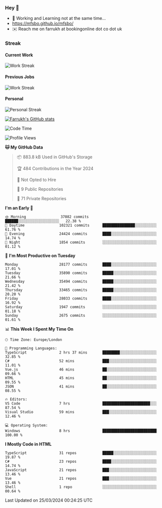 ### Hey 👋

- 🏃 Working and Learning not at the same time...
- https://mfsbo.github.io/mfsbo/
- ✉️ Reach me on farrukh at bookingonline dot co dot uk

### Streak
#### Current Work
![Work Streak](https://streak-stats.demolab.com/?user=mfsbo)
#### Previous Jobs
![Work Streak](https://streak-stats.demolab.com/?user=farrukhcw)
#### Personal
![Personal Streak](https://streak-stats.demolab.com/?user=farrukhsubhani)

[![Farrukh's GitHub stats](https://github-readme-stats.vercel.app/api?username=mfsbo&hide=stars&count_private=true)](https://github.com/mfsbo/)

<!--START_SECTION:waka-->
![Code Time](http://img.shields.io/badge/Code%20Time-587%20hrs%2045%20mins-blue)

![Profile Views](http://img.shields.io/badge/Profile%20Views-30-blue)

**🐱 My GitHub Data** 

> 📦 883.8 kB Used in GitHub's Storage 
 > 
> 🏆 484 Contributions in the Year 2024
 > 
> 🚫 Not Opted to Hire
 > 
> 📜 9 Public Repositories 
 > 
> 🔑 71 Private Repositories 
 > 
**I'm an Early 🐤** 

```text
🌞 Morning                37082 commits       ██████░░░░░░░░░░░░░░░░░░░   22.38 % 
🌆 Daytime                102321 commits      ███████████████░░░░░░░░░░   61.76 % 
🌃 Evening                24424 commits       ████░░░░░░░░░░░░░░░░░░░░░   14.74 % 
🌙 Night                  1854 commits        ░░░░░░░░░░░░░░░░░░░░░░░░░   01.12 % 
```
📅 **I'm Most Productive on Tuesday** 

```text
Monday                   28177 commits       ████░░░░░░░░░░░░░░░░░░░░░   17.01 % 
Tuesday                  35890 commits       █████░░░░░░░░░░░░░░░░░░░░   21.66 % 
Wednesday                35494 commits       █████░░░░░░░░░░░░░░░░░░░░   21.42 % 
Thursday                 33465 commits       █████░░░░░░░░░░░░░░░░░░░░   20.20 % 
Friday                   28033 commits       ████░░░░░░░░░░░░░░░░░░░░░   16.92 % 
Saturday                 1947 commits        ░░░░░░░░░░░░░░░░░░░░░░░░░   01.18 % 
Sunday                   2675 commits        ░░░░░░░░░░░░░░░░░░░░░░░░░   01.61 % 
```


📊 **This Week I Spent My Time On** 

```text
🕑︎ Time Zone: Europe/London

💬 Programming Languages: 
TypeScript               2 hrs 37 mins       ████████░░░░░░░░░░░░░░░░░   32.85 % 
C#                       52 mins             ███░░░░░░░░░░░░░░░░░░░░░░   11.01 % 
Vue.js                   46 mins             ██░░░░░░░░░░░░░░░░░░░░░░░   09.66 % 
HTML                     45 mins             ██░░░░░░░░░░░░░░░░░░░░░░░   09.55 % 
JSON                     41 mins             ██░░░░░░░░░░░░░░░░░░░░░░░   08.55 % 

🔥 Editors: 
VS Code                  7 hrs               ██████████████████████░░░   87.54 % 
Visual Studio            59 mins             ███░░░░░░░░░░░░░░░░░░░░░░   12.46 % 

💻 Operating System: 
Windows                  8 hrs               █████████████████████████   100.00 % 
```

**I Mostly Code in HTML** 

```text
TypeScript               31 repos            █████░░░░░░░░░░░░░░░░░░░░   19.87 % 
C#                       23 repos            ████░░░░░░░░░░░░░░░░░░░░░   14.74 % 
JavaScript               21 repos            ███░░░░░░░░░░░░░░░░░░░░░░   13.46 % 
Vue                      21 repos            ███░░░░░░░░░░░░░░░░░░░░░░   13.46 % 
Shell                    1 repo              ░░░░░░░░░░░░░░░░░░░░░░░░░   00.64 % 
```




 Last Updated on 25/03/2024 00:24:25 UTC
<!--END_SECTION:waka-->
<!--
**mfsbo/mfsbo** is a ✨ _special_ ✨ repository because its `README.md` (this file) appears on your GitHub profile.

Here are some ideas to get you started:

- 🔭 I’m currently working on ...
- 🌱 I’m currently learning ...
- 👯 I’m looking to collaborate on ...
- 🤔 I’m looking for help with ...
- 💬 Ask me about ...
- 📫 How to reach me: ...
- 😄 Pronouns: ...
- ⚡ Fun fact: ...
-->
